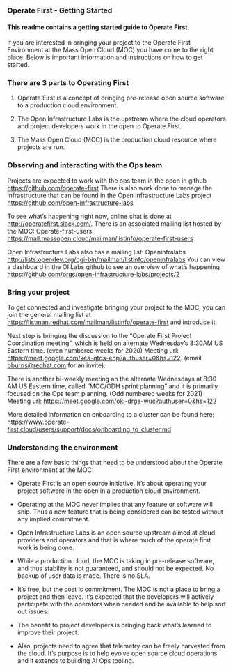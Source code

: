 ### Operate First - Getting Started

#### This readme contains a getting started guide to Operate First.

If you are interested in bringing your project to the Operate First Environment at the Mass Open Cloud (MOC) you have come to the right place. Below is important information and instructions on how to get started.

### There are 3 parts to Operating First

1. Operate First is a concept of bringing pre-release open source software to a production cloud environment.

2. The Open Infrastructure Labs is the upstream where the cloud operators and project developers work in the open to Operate First.

3. The Mass Open Cloud (MOC) is the production cloud resource where projects are run.

### Observing and interacting with the Ops team

Projects are expected to work with the ops team in the open in github https://github.com/operate-first
There is also work done to manage the infrastructure that can be found in the Open Infrastructure Labs project https://github.com/open-infrastructure-labs

To see what’s happening right now, online chat is done at http://operatefirst.slack.com/.
There is an associated mailing list hosted by the MOC: Operate-first-users https://mail.massopen.cloud/mailman/listinfo/operate-first-users

Open Infrastructure Labs also has a mailing list: Openinfralabs http://lists.opendev.org/cgi-bin/mailman/listinfo/openinfralabs
You can view a dashboard in the OI Labs github to see an overview of what’s happening https://github.com/orgs/open-infrastructure-labs/projects/2


### Bring your project

To get connected and investigate bringing your project to the MOC, you can join the general mailing list at https://listman.redhat.com/mailman/listinfo/operate-first and introduce it.

Next step is bringing the discussion to the “Operate First Project Coordination meeting”, which is held on alternate Wednesday’s 8:30AM US Eastern time. (even numbered weeks for 2020) Meeting url: https://meet.google.com/kea-qtds-enp?authuser=0&hs=122. (email bburns@redhat.com for an invite).

There is another bi-weekly meeting an the alternate Wednesdays at 8:30 AM US Eastern time, called “MOC/ODH sprint planning” and it is primarily focused on the Ops team planning. (Odd numbered weeks for 2021) Meeting url: https://meet.google.com/oki-drge-wuc?authuser=0&hs=122

More detailed information on onboarding to a cluster can be found here: https://www.operate-first.cloud/users/support/docs/onboarding_to_cluster.md


### Understanding the environment

There are a few basic things that need to be understood about the Operate First environment at the MOC:

- Operate First is an open source initiative. It’s about operating your project software in the open in a production cloud environment.

- Operating at the MOC never implies that any feature or software will ship. Thus a new feature that is being considered can be tested without any implied commitment.

- Open Infrastructure Labs is an open source upstream aimed at cloud providers and operators and that is where much of the operate first work is being done.

- While a production cloud, the MOC is taking in pre-release software, and thus stability is not guaranteed, and should not be expected. No backup of user data is made. There is no SLA.

- It’s free, but the cost is commitment. The MOC is not a place to bring a project and then leave. It’s expected that the developers will actively participate with the operators when needed and be available to help sort out issues.

- The benefit to project developers is bringing back what’s learned to improve their project.

- Also, projects need to agree that telemetry can be freely harvested from the cloud. It’s purpose is to help evolve open source cloud operations and it extends to building AI Ops tooling.
